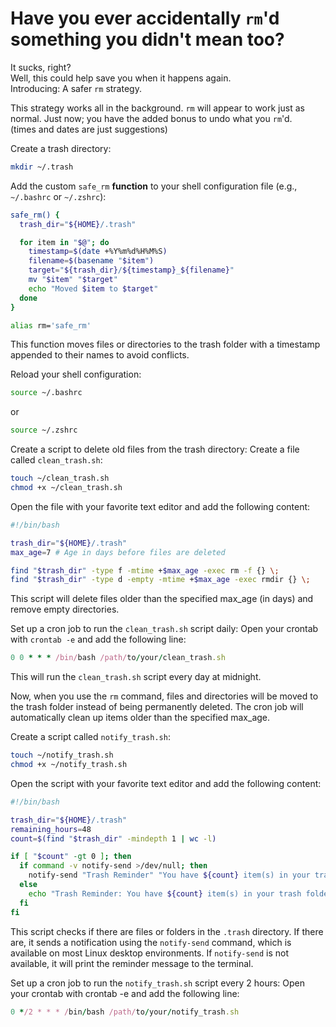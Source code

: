 # Have you ever accidentally `rm`'d something you didn't mean too?
It sucks, right? \
Well, this could help save you when it happens again. \
Introducing: A safer `rm` strategy.

This strategy works all in the background. `rm` will appear to work just as normal. Just now; you have the added bonus to undo what you `rm`'d. \
(times and dates are just suggestions)

Create a trash directory:

```bash
mkdir ~/.trash
```

Add the custom `safe_rm` **function** to your shell configuration file (e.g., `~/.bashrc` or `~/.zshrc`):

```bash
safe_rm() {
  trash_dir="${HOME}/.trash"

  for item in "$@"; do
    timestamp=$(date +%Y%m%d%H%M%S)
    filename=$(basename "$item")
    target="${trash_dir}/${timestamp}_${filename}"
    mv "$item" "$target"
    echo "Moved $item to $target"
  done
}

alias rm='safe_rm'
```

This function moves files or directories to the trash folder with a timestamp appended to their names to avoid conflicts.

Reload your shell configuration:

```bash
source ~/.bashrc
```

or

```bash
source ~/.zshrc
```

Create a script to delete old files from the trash directory:
Create a file called `clean_trash.sh`:

```bash
touch ~/clean_trash.sh
chmod +x ~/clean_trash.sh
```

Open the file with your favorite text editor and add the following content:

```bash
#!/bin/bash

trash_dir="${HOME}/.trash"
max_age=7 # Age in days before files are deleted

find "$trash_dir" -type f -mtime +$max_age -exec rm -f {} \;
find "$trash_dir" -type d -empty -mtime +$max_age -exec rmdir {} \;
```

This script will delete files older than the specified max_age (in days) and remove empty directories.

Set up a cron job to run the `clean_trash.sh` script daily:
Open your crontab with `crontab -e` and add the following line:

```ruby
0 0 * * * /bin/bash /path/to/your/clean_trash.sh
```

This will run the `clean_trash.sh` script every day at midnight.

Now, when you use the `rm` command, files and directories will be moved to the trash folder instead of being permanently deleted. The cron job will automatically clean up items older than the specified max_age.

Create a script called `notify_trash.sh`:

```bash
touch ~/notify_trash.sh
chmod +x ~/notify_trash.sh
```

Open the script with your favorite text editor and add the following content:

```bash
#!/bin/bash

trash_dir="${HOME}/.trash"
remaining_hours=48
count=$(find "$trash_dir" -mindepth 1 | wc -l)

if [ "$count" -gt 0 ]; then
  if command -v notify-send >/dev/null; then
    notify-send "Trash Reminder" "You have ${count} item(s) in your trash folder. You have ${remaining_hours} hours to restore them before they are permanently deleted."
  else
    echo "Trash Reminder: You have ${count} item(s) in your trash folder. You have ${remaining_hours} hours to restore them before they are permanently deleted."
  fi
fi
```

This script checks if there are files or folders in the `.trash` directory. If there are, it sends a notification using the `notify-send` command, which is available on most Linux desktop environments. If `notify-send` is not available, it will print the reminder message to the terminal.

Set up a cron job to run the `notify_trash.sh` script every 2 hours:
Open your crontab with crontab -e and add the following line:

```ruby
0 */2 * * * /bin/bash /path/to/your/notify_trash.sh
```
